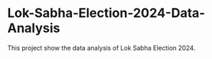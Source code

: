 # Lok-Sabha-Election-2024-Data-Analysis
This project show the data analysis of Lok Sabha Election 2024.

